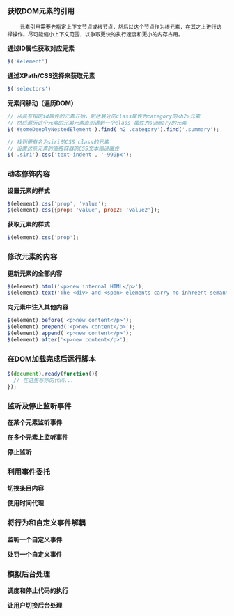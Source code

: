 ### 获取DOM元素的引用

        元素引用需要先指定上下文节点或根节点，然后以这个节点作为根元素，在其之上进行选择操作。尽可能缩小上下文范围，以争取更快的执行速度和更小的内存占用。

**通过ID属性获取对应元素**

```js
$('#element')
```

**通过XPath/CSS选择来获取元素**

```js
$('selectors')
```

**元素间移动（遍历DOM）**

```js
// 从具有指定id属性的元素开始，到达最近的class属性为category的<h2>元素
// 然后遍历这个元素的兄弟元素直到遇到一个class 属性为summary的元素
$('#someDeeplyNestedElement').find('h2 .category').find('.summary');

// 找到带有名为siri的CSS class的元素
// 设置这些元素的直接容器的CSS文本缩进属性
$('.siri').css('text-indent', '-999px');
```

### 动态修饰内容

**设置元素的样式**

```js
$(element).css('prop', 'value');
$(element).css({prop: 'value', prop2: 'value2'});
```

**获取元素的样式**

```js
$(element).css('prop');
```

### 修改元素的内容

**更新元素的全部内容**

```js
$(element).html('<p>new internal HTML</p>');
$(element).text('The <div> and <span> elements carry no inhreent semantics')
```

**向元素中注入其他内容**

```js
$(element).before('<p>new content</p>');
$(element).prepend('<p>new content</p>');
$(element).append('<p>new content</p>');
$(element).after('<p>new content</p>');
```

### 在DOM加载完成后运行脚本

```js
$(document).ready(function(){
  // 在这里写你的代码...
});
```

### 监听及停止监听事件

**在某个元素监听事件**

**在多个元素上监听事件**

**停止监听**

### 利用事件委托

**切换条目内容**

**使用时间代理**

### 将行为和自定义事件解耦

**监听一个自定义事件**

**处罚一个自定义事件**

### 模拟后台处理

**调度和停止代码的执行**

**让用户切换后台处理**





